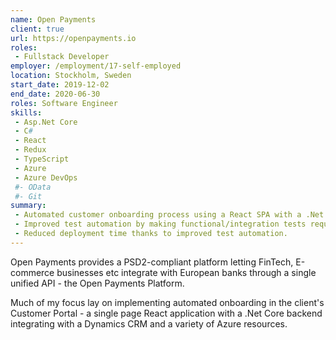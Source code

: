 ```yaml
---
name: Open Payments
client: true
url: https://openpayments.io
roles: 
 - Fullstack Developer
employer: /employment/17-self-employed
location: Stockholm, Sweden
start_date: 2019-12-02
end_date: 2020-06-30
roles: Software Engineer
skills: 
 - Asp.Net Core
 - C#
 - React
 - Redux
 - TypeScript
 - Azure
 - Azure DevOps
 #- OData
 #- Git
summary: 
 - Automated customer onboarding process using a React SPA with a .Net Core backend that integrated with Dynamics CRM and a variety of Azure resources.
 - Improved test automation by making functional/integration tests require less manual intervention.
 - Reduced deployment time thanks to improved test automation.
---
```

<!--more-->

Open Payments provides a PSD2-compliant platform letting FinTech, 
E-commerce businesses etc integrate with European banks through 
a single unified API - the Open Payments Platform.

Much of my focus lay on implementing automated onboarding in the client's Customer Portal - a single page React application with a .Net Core backend integrating with a Dynamics CRM and a variety of Azure resources.
